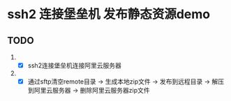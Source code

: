 # ssh2 连接堡垒机 发布静态资源demo

## TODO
1. - [x] ssh2连接堡垒机连接阿里云服务器
2. - [x] 通过sftp清空remote目录 -> 生成本地zip文件 -> 发布到远程目录 -> 解压到阿里云服务器 -> 删除阿里云服务器zip文件
